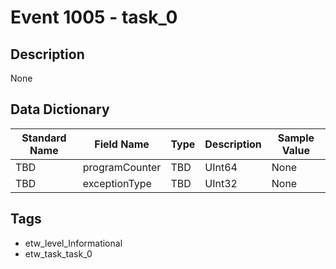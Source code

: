 # Event 1005 - task_0

## Description
None

## Data Dictionary
|Standard Name|Field Name|Type|Description|Sample Value|
|---|---|---|---|---|
|TBD|programCounter|TBD|UInt64|None|None|
|TBD|exceptionType|TBD|UInt32|None|None|

## Tags
* etw_level_Informational
* etw_task_task_0
